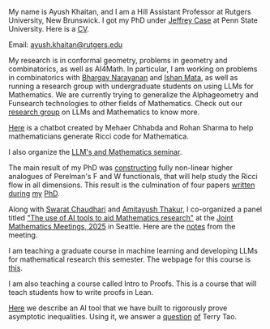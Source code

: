 My name is Ayush Khaitan, and I am a Hill Assistant Professor at Rutgers University, New Brunswick. I got my PhD under [Jeffrey Case](https://sites.google.com/view/jeffreyscase) at Penn State University. Here is a [CV](New_CV1.pdf). 

Email: ayush.khaitan@rutgers.edu

My research is in conformal geometry, problems in geometry and combinatorics, as well as AI4Math. In particular, I am working on problems in combinatorics with [Bhargav Narayanan](https://sites.math.rutgers.edu/~narayanan/) and [Ishan Mata](https://sites.google.com/site/ishanmata), as well as running a research group with undergraduate students on using LLMs for Mathematics. We are currently trying to generalize the Alphageometry and Funsearch technologies to other fields of Mathematics. Check out our [research group](llmath.html) on LLMs and Mathematics to know more. 

[Here](https://ricci-website.vercel.app) is a chatbot created by Mehaer Chhabda and Rohan Sharma to help mathematicians generate Ricci code for Mathematica.

I also organize the [LLM's and Mathematics seminar](seminar.html). 

The main result of my PhD was [constructing](https://arxiv.org/pdf/2308.02061) fully non-linear higher analogues of Perelman's F and W functionals, that will help study the Ricci flow in all dimensions. This result is the culmination of four papers [written](https://arxiv.org/abs/2202.11153) [during](https://arxiv.org/pdf/2203.04719) [my](https://arxiv.org/pdf/2205.06018) [PhD](https://arxiv.org/pdf/2308.02061). 

Along with [Swarat Chaudhari](https://www.cs.utexas.edu/~swarat/) and [Amitayush Thakur](https://amit9oct.github.io), I co-organized a panel titled ["The use of AI tools to aid Mathematics research"](https://ayushkhaitanrutgers.github.io/ai-tools-jmm) at the [Joint Mathematics Meetings, 2025](https://jointmathematicsmeetings.org/jmm) in Seattle. Here are the [notes](jmm.html) from the meeting. 

I am teaching a graduate course in machine learning and developing LLMs for mathematical research this semester. The webpage for this course is [this](math_for_ai.html).

I am also teaching a course called Intro to Proofs. This is a course that will teach students how to write proofs in Lean. 

[Here](decompositions.html) we describe an AI tool that we have built to rigorously prove asymptotic inequalities. Using it, we answer a [question](https://terrytao.wordpress.com/2025/05/01/a-proof-of-concept-tool-to-verify-estimates/) [of](https://mathoverflow.net/a/463940/91878) Terry Tao. 
